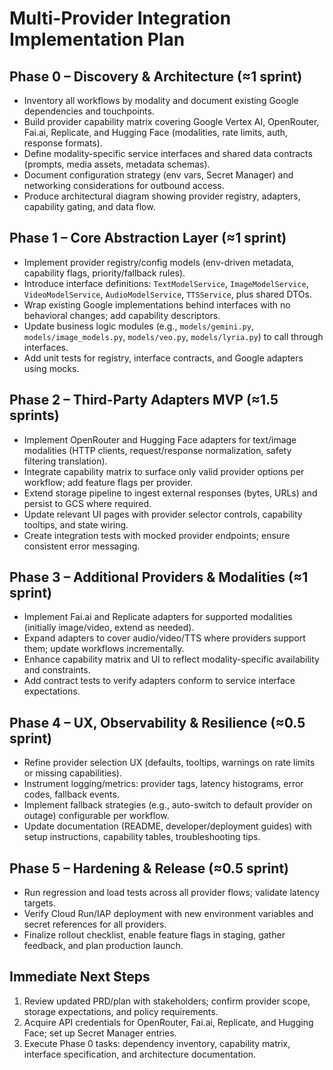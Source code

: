 # Multi-Provider Integration Implementation Plan

## Phase 0 – Discovery & Architecture (≈1 sprint)
- Inventory all workflows by modality and document existing Google dependencies and touchpoints.
- Build provider capability matrix covering Google Vertex AI, OpenRouter, Fai.ai, Replicate, and Hugging Face (modalities, rate limits, auth, response formats).
- Define modality-specific service interfaces and shared data contracts (prompts, media assets, metadata schemas).
- Document configuration strategy (env vars, Secret Manager) and networking considerations for outbound access.
- Produce architectural diagram showing provider registry, adapters, capability gating, and data flow.

## Phase 1 – Core Abstraction Layer (≈1 sprint)
- Implement provider registry/config models (env-driven metadata, capability flags, priority/fallback rules).
- Introduce interface definitions: `TextModelService`, `ImageModelService`, `VideoModelService`, `AudioModelService`, `TTSService`, plus shared DTOs.
- Wrap existing Google implementations behind interfaces with no behavioral changes; add capability descriptors.
- Update business logic modules (e.g., `models/gemini.py`, `models/image_models.py`, `models/veo.py`, `models/lyria.py`) to call through interfaces.
- Add unit tests for registry, interface contracts, and Google adapters using mocks.

## Phase 2 – Third-Party Adapters MVP (≈1.5 sprints)
- Implement OpenRouter and Hugging Face adapters for text/image modalities (HTTP clients, request/response normalization, safety filtering translation).
- Integrate capability matrix to surface only valid provider options per workflow; add feature flags per provider.
- Extend storage pipeline to ingest external responses (bytes, URLs) and persist to GCS where required.
- Update relevant UI pages with provider selector controls, capability tooltips, and state wiring.
- Create integration tests with mocked provider endpoints; ensure consistent error messaging.

## Phase 3 – Additional Providers & Modalities (≈1 sprint)
- Implement Fai.ai and Replicate adapters for supported modalities (initially image/video, extend as needed).
- Expand adapters to cover audio/video/TTS where providers support them; update workflows incrementally.
- Enhance capability matrix and UI to reflect modality-specific availability and constraints.
- Add contract tests to verify adapters conform to service interface expectations.

## Phase 4 – UX, Observability & Resilience (≈0.5 sprint)
- Refine provider selection UX (defaults, tooltips, warnings on rate limits or missing capabilities).
- Instrument logging/metrics: provider tags, latency histograms, error codes, fallback events.
- Implement fallback strategies (e.g., auto-switch to default provider on outage) configurable per workflow.
- Update documentation (README, developer/deployment guides) with setup instructions, capability tables, troubleshooting tips.

## Phase 5 – Hardening & Release (≈0.5 sprint)
- Run regression and load tests across all provider flows; validate latency targets.
- Verify Cloud Run/IAP deployment with new environment variables and secret references for all providers.
- Finalize rollout checklist, enable feature flags in staging, gather feedback, and plan production launch.

## Immediate Next Steps
1. Review updated PRD/plan with stakeholders; confirm provider scope, storage expectations, and policy requirements.
2. Acquire API credentials for OpenRouter, Fai.ai, Replicate, and Hugging Face; set up Secret Manager entries.
3. Execute Phase 0 tasks: dependency inventory, capability matrix, interface specification, and architecture documentation.

